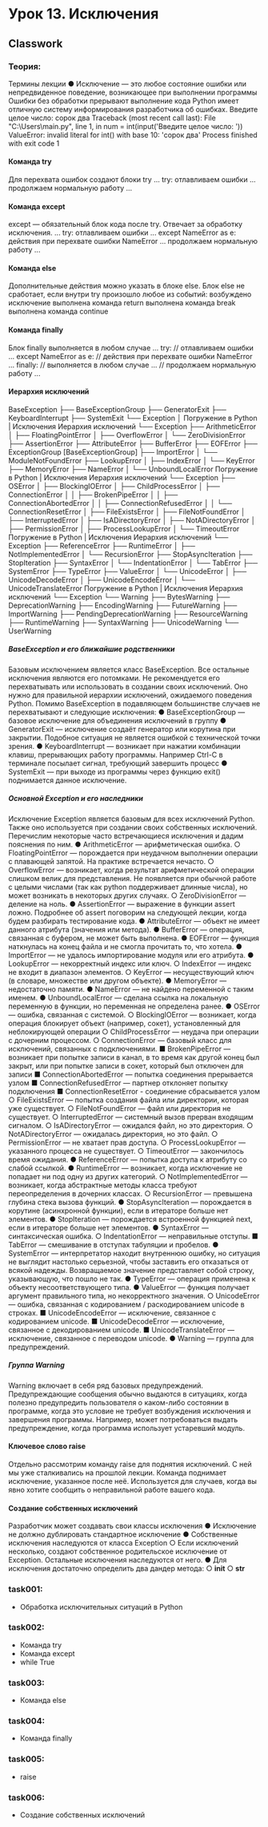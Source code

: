 # Урок 13. Исключения

## Classwork

### Теория:

Термины лекции
● Исключение — это любое состояние ошибки или непредвиденное поведение,
возникающее при выполнении программы
Ошибки без обработки прерывают выполнение кода
Python имеет отличную систему информирования
разработчика об ошибках.
Введите целое число: сорок два
Traceback (most recent call last):
File "C:\Users\main.py", line 1, in
<module>
num = int(input('Введите целое число:
'))
ValueError: invalid literal for int() with
base 10: 'сорок два'
Process finished with exit code 1

#### Команда try

Для перехвата ошибок создают блоки try
...
try:
отлавливаем ошибки
...
продолжаем нормальную работу
...

#### Команда except

except — обязательный блок кода после try.
Отвечает за обработку исключения.
...
try:
отлавливаем ошибки
...
except NameError as e:
действия при перехвате ошибки NameError
...
продолжаем нормальную работу
...

#### Команда else

Дополнительные действия можно указать в блоке else.
Блок else не сработает, если внутри try произошло любое из событий:
возбуждено исключение
выполнена команда return
выполнена команда break
выполнена команда continue

#### Команда finally

Блок finally выполняется в любом случае
...
try:
// отлавливаем ошибки
...
except NameError as e:
// действия при перехвате ошибки NameError
...
finally:
// выполняется в любом случае
...
// продолжаем нормальную работу
...

#### Иерархия исключений

BaseException
├── BaseExceptionGroup
├── GeneratorExit
├── KeyboardInterrupt
├── SystemExit
└── Exception
│
Погружение в Python | Исключения
Иерархия исключений
└── Exception
├── ArithmeticError
│ ├── FloatingPointError
│ ├── OverflowError
│ └── ZeroDivisionError
├── AssertionError
├── AttributeError
├── BufferError
├── EOFError
├── ExceptionGroup [BaseExceptionGroup]
├── ImportError
│ └── ModuleNotFoundError
├── LookupError
│ ├── IndexError
│ └── KeyError
├── MemoryError
├── NameError
│ └── UnboundLocalError
Погружение в Python | Исключения
Иерархия исключений
└── Exception
├── OSError
│ ├── BlockingIOError
│ ├── ChildProcessError
│ ├── ConnectionError
│ │ ├── BrokenPipeError
│ │ ├── ConnectionAbortedError
│ │ ├── ConnectionRefusedError
│ │ └── ConnectionResetError
│ ├── FileExistsError
│ ├── FileNotFoundError
│ ├── InterruptedError
│ ├── IsADirectoryError
│ ├── NotADirectoryError
│ ├── PermissionError
│ ├── ProcessLookupError
│ └── TimeoutError
Погружение в Python | Исключения
Иерархия исключений
└── Exception
├── ReferenceError
├── RuntimeError
│ ├── NotImplementedError
│ └── RecursionError
├── StopAsyncIteration
├── StopIteration
├── SyntaxError
│ └── IndentationError
│ └── TabError
├── SystemError
├── TypeError
├── ValueError
│ └── UnicodeError
│ ├── UnicodeDecodeError
│ ├── UnicodeEncodeError
│ └── UnicodeTranslateError
Погружение в Python | Исключения
Иерархия исключений
└── Exception
└── Warning
├── BytesWarning
├── DeprecationWarning
├── EncodingWarning
├── FutureWarning
├── ImportWarning
├── PendingDeprecationWarning
├── ResourceWarning
├── RuntimeWarning
├── SyntaxWarning
├── UnicodeWarning
└── UserWarning

##### BaseException и его ближайшие родственники

Базовым исключением является класс BaseException. Все остальные исключения
являются его потомками. Не рекомендуется его перехватывать или использовать в
создании своих исключений. Оно нужно для правильной иерархии исключений,
ожидаемого поведения Python.
Помимо BaseException в подавляющем большинстве случаев не перехватывают и
следующие исключения:
● BaseExceptionGroup — базовое исключение для объединения исключений в
группу
● GeneratorExit — исключение создаёт генератор или корутина при закрытии.
Подобное ситуация не является ошибкой с технической точки зрения.
● KeyboardInterrupt — возникает при нажатии комбинации клавиш,
прерывающих работу программы. Например Ctrl-C в терминале посылает
сигнал, требующий завершить процесс
● SystemExit — при выходе из программы через функцию exit() поднимается
данное исключение.

##### Основной Exception и его наследники

Исключение Exception является базовым для всех исключений Python. Также оно
используется при создании своих собственных исключений.
Перечислим некоторые часто встречающиеся исключения и дадим пояснения по
ним.
● ArithmeticError — арифметическая ошибка.
○ FloatingPointError — порождается при неудачном выполнении операции
с плавающей запятой. На практике встречается нечасто.
○ OverflowError — возникает, когда результат арифметической операции
слишком велик для представления. Не появляется при обычной работе
с целыми числами (так как python поддерживает длинные числа), но
может возникать в некоторых других случаях.
○ ZeroDivisionError — деление на ноль.
● AssertionError — выражение в функции assert ложно. Подробнее об assert
поговорим на следующей лекции, когда будем разбирать тестирование кода.
● AttributeError — объект не имеет данного атрибута (значения или метода).
● BufferError — операция, связанная с буфером, не может быть выполнена.
● EOFError — функция наткнулась на конец файла и не смогла прочитать то, что
хотела.
● ImportError — не удалось импортирование модуля или его атрибута.
● LookupError — некорректный индекс или ключ.
○ IndexError — индекс не входит в диапазон элементов.
○ KeyError — несуществующий ключ (в словаре, множестве или другом
объекте).
● MemoryError — недостаточно памяти.
● NameError — не найдено переменной с таким именем.
● UnboundLocalError — сделана ссылка на локальную переменную в функции,
но переменная не определена ранее.
● OSError — ошибка, связанная с системой.
○ BlockingIOError — возникает, когда операция блокирует объект
(например, сокет), установленный для неблокирующей операции
○ ChildProcessError — неудача при операции с дочерним процессом.
○ ConnectionError — базовый класс для исключений, связанных с
подключениями.
■ BrokenPipeError — возникает при попытке записи в канал, в то
время как другой конец был закрыт, или при попытке записи в
сокет, который был отключен для записи
■ ConnectionAbortedError — попытка соединения прерывается
узлом
■ ConnectionRefusedError — партнер отклоняет попытку
подключения
■ ConnectionResetError - соединение сбрасывается узлом
○ FileExistsError — попытка создания файла или директории, которая уже
существует.
○ FileNotFoundError — файл или директория не существует.
○ InterruptedError — системный вызов прерван входящим сигналом.
○ IsADirectoryError — ожидался файл, но это директория.
○ NotADirectoryError — ожидалась директория, но это файл.
○ PermissionError — не хватает прав доступа.
○ ProcessLookupError — указанного процесса не существует.
○ TimeoutError — закончилось время ожидания.
● ReferenceError — попытка доступа к атрибуту со слабой ссылкой.
● RuntimeError — возникает, когда исключение не попадает ни под одну из
других категорий.
○ NotImplementedError — возникает, когда абстрактные методы класса
требуют переопределения в дочерних классах.
○ RecursionError — превышена глубина стека вызова функций.
● StopAsyncIteration — порождается в корутине (асинхронной функции), если в
итераторе больше нет элементов.
● StopIteration — порождается встроенной функцией next, если в итераторе
больше нет элементов.
● SyntaxError — синтаксическая ошибка.
○ IndentationError — неправильные отступы.
■ TabError — смешивание в отступах табуляции и пробелов.
● SystemError — интерпретатор находит внутреннюю ошибку, но ситуация не
выглядит настолько серьезной, чтобы заставить его отказаться от всякой
надежды. Возвращаемое значение представляет собой строку,
указывающую, что пошло не так.
● TypeError — операция применена к объекту несоответствующего типа.
● ValueError — функция получает аргумент правильного типа, но некорректного
значения.
○ UnicodeError — ошибка, связанная с кодированием / раскодированием
unicode в строках.
■ UnicodeEncodeError — исключение, связанное с кодированием
unicode.
■ UnicodeDecodeError — исключение, связанное с декодированием
unicode.
■ UnicodeTranslateError — исключение, связанное с переводом
unicode.
● Warning — группа для предупреждений.

##### Группа Warning

Warning включает в себя ряд базовых предупреждений. Предупреждающие
сообщения обычно выдаются в ситуациях, когда полезно предупредить
пользователя о каком-либо состоянии в программе, когда это условие не требует
возбуждения исключения и завершения программы. Например, может
потребоваться выдать предупреждение, когда программа использует устаревший
модуль.

#### Ключевое слово raise
Отдельно рассмотрим команду raise для поднятия исключений. С ней мы уже
сталкивались на прошлой лекции. Команда поднимает исключение, указанное
после неё. Используется для случаев, когда вы явно хотите сообщить о
неправильной работе вашего кода.

#### Создание собственных исключений
Разработчик может создавать свои классы исключения
● Исключение не должно дублировать стандартное исключение
● Собственные исключения наследуются от класса Exception
○ Если исключений несколько, создают собственное
родительское исключение от Exception. Остальные
исключения наследуются от него.
● Для исключения достаточно определить два дандер метода:
○ __init__
○ __str__

### task001:

- Обработка исключительных ситуаций в Python

### task002:

- Команда try
- Команда except
- while True

### task003:

- Команда else

### task004:

- Команда finally

### task005:

- raise

### task006:

- Создание собственных исключений